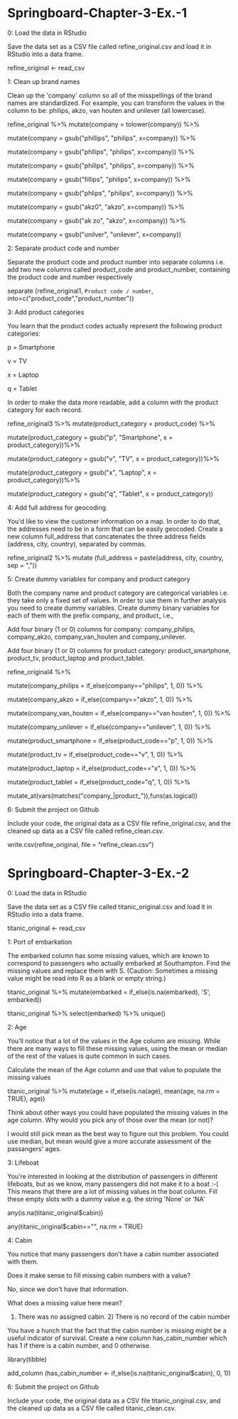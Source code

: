 # Springboard-Chapter-3-Ex.-1
0: Load the data in RStudio

Save the data set as a CSV file called refine_original.csv and load it in RStudio into a data frame.

refine_original <- read_csv

1: Clean up brand names

Clean up the 'company' column so all of the misspellings of the brand names are standardized. For example, you can transform the values in the column to be: philips, akzo, van houten and unilever (all lowercase).

refine_original %>% mutate(company = tolower(company)) %>% 

  mutate(company = gsub("phillips", "philips", x=company)) %>%
  
  mutate(company = gsub("phllips", "philips", x=company)) %>%
  
  mutate(company = gsub("phillps", "philips", x=company)) %>%
  
  mutate(company = gsub("fillips", "philips", x=company)) %>%
  
  mutate(company = gsub("phlips", "philips", x=company)) %>%
  
  mutate(company = gsub("akz0", "akzo", x=company)) %>% 
  
  mutate(company = gsub("ak zo", "akzo", x=company)) %>% 
  
  mutate(company = gsub("unilver", "unilever", x=company))

2: Separate product code and number

Separate the product code and product number into separate columns i.e. add two new columns called product_code and product_number, containing the product code and number respectively

separate (refine_original1, `Product code / number`, into=c("product_code","product_number"))

3: Add product categories

You learn that the product codes actually represent the following product categories:

p = Smartphone

v = TV

x = Laptop

q = Tablet

In order to make the data more readable, add a column with the product category for each record.

refine_original3 %>% mutate(product_category = product_code) %>%

  mutate(product_category = gsub("p", "Smartphone", x = product_category))%>%
  
  mutate(product_category = gsub("v", "TV", x = product_category))%>%
  
  mutate(product_category = gsub("x", "Laptop", x = product_category))%>%
  
  mutate(product_category = gsub("q", "Tablet", x = product_category))

4: Add full address for geocoding

You'd like to view the customer information on a map. In order to do that, the addresses need to be in a form that can be easily geocoded. Create a new column full_address that concatenates the three address fields (address, city, country), separated by commas.

refine_original2 %>% mutate (full_address = paste(address, city, country, sep = ","))

5: Create dummy variables for company and product category

Both the company name and product category are categorical variables i.e. they take only a fixed set of values. In order to use them in further analysis you need to create dummy variables. Create dummy binary variables for each of them with the prefix company_ and product_ i.e.,

Add four binary (1 or 0) columns for company: company_philips, company_akzo, company_van_houten and company_unilever.

Add four binary (1 or 0) columns for product category: product_smartphone, product_tv, product_laptop and product_tablet.

refine_original4 %>% 

  mutate(company_philips = if_else(company=="philips", 1, 0)) %>% 
  
  mutate(company_akzo = if_else(company=="akzo", 1, 0)) %>% 
  
  mutate(company_van_houten = if_else(company=="van houten", 1, 0)) %>% 
  
  mutate(company_unilever = if_else(company=="unilever", 1, 0)) %>% 
  
  mutate(product_smartphone = if_else(product_code=="p", 1, 0)) %>% 
  
  mutate(product_tv = if_else(product_code=="v", 1, 0)) %>% 
  
  mutate(product_laptop = if_else(product_code=="x", 1, 0)) %>% 
  
  mutate(product_tablet = if_else(product_code="q", 1, 0)) %>% 
  
  mutate_at(vars(matches("company_|product_")),funs(as.logical))

6: Submit the project on Github

Include your code, the original data as a CSV file refine_original.csv, and the cleaned up data as a CSV file called refine_clean.csv.

write.csv(refine_original, file = "refine_clean.csv")

# Springboard-Chapter-3-Ex.-2

0: Load the data in RStudio

Save the data set as a CSV file called titanic_original.csv and load it in RStudio into a data frame.

titanic_original <- read_csv

1: Port of embarkation

The embarked column has some missing values, which are known to correspond to passengers who actually embarked at Southampton. Find the missing values and replace them with S. (Caution: Sometimes a missing value might be read into R as a blank or empty string.)

titanic_original %>% mutate(embarked = if_else(is.na(embarked), 'S', embarked))

titanic_original %>% select(embarked) %>% unique()

2: Age

You’ll notice that a lot of the values in the Age column are missing. While there are many ways to fill these missing values, using the mean or median of the rest of the values is quite common in such cases.

Calculate the mean of the Age column and use that value to populate the missing values

titanic_original %>% mutate(age = if_else(is.na(age), mean(age, na.rm = TRUE), age))

Think about other ways you could have populated the missing values in the age column. Why would you pick any of those over the mean (or not)?

I would still pick mean as the best way to figure out this problem. You could use median, but mean would give a more accurate assessment of the passangers' ages.

3: Lifeboat

You’re interested in looking at the distribution of passengers in different lifeboats, but as we know, many passengers did not make it to a boat :-( This means that there are a lot of missing values in the boat column. Fill these empty slots with a dummy value e.g. the string 'None' or 'NA'

any(is.na(titanic_original$cabin))

any(titanic_original$cabin=="", na.rm = TRUE)

4: Cabin

You notice that many passengers don’t have a cabin number associated with them.

Does it make sense to fill missing cabin numbers with a value?

 No, since we don't have that information. 

What does a missing value here mean?

1) There was no assigned cabin. 2) There is no record of the cabin number

You have a hunch that the fact that the cabin number is missing might be a useful indicator of survival. Create a new column has_cabin_number which has 1 if there is a cabin number, and 0 otherwise.

library(tibble)

add_column (has_cabin_number <- if_else(is.na(titanic_original$cabin), 0, 1))

6: Submit the project on Github

Include your code, the original data as a CSV file titanic_original.csv, and the cleaned up data as a CSV file called titanic_clean.csv.
